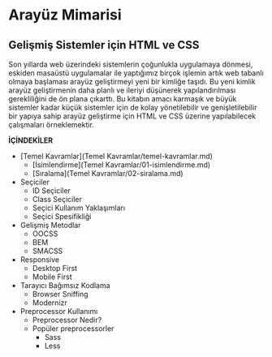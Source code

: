 # Arayüz Mimarisi
## Gelişmiş Sistemler için HTML ve CSS

Son yıllarda web üzerindeki sistemlerin çoğunlukla uygulamaya dönmesi, eskiden masaüstü uygulamalar ile yaptığımız birçok işlemin artık web tabanlı olmaya başlaması arayüz geliştirmeyi yeni bir kimliğe taşıdı. Bu yeni kimlik arayüz geliştirmenin daha planlı ve ileriyi düşünerek yapılandırılması gerekliliğini de ön plana çıkarttı. Bu kitabın amacı karmaşık ve büyük sistemler kadar küçük sistemler için de kolay yönetilebilir ve genişletilebilir bir yapıya sahip arayüz geliştirme için HTML ve CSS üzerine yapılabilecek çalışmaları örneklemektir. 

__İÇİNDEKİLER__
* [Temel Kavramlar](Temel Kavramlar/temel-kavramlar.md)
  - [İsimlendirme](Temel Kavramlar/01-isimlendirme.md)
  - [Sıralama](Temel Kavramlar/02-siralama.md)
* Seçiciler
  - ID Seçiciler
  - Class Seçiciler
  - Seçici Kullanım Yaklaşımları
  - Seçici Spesifikliği
* Gelişmiş Metodlar
  - OOCSS
  - BEM
  - SMACSS
* Responsive
  - Desktop First
  - Mobile First
* Tarayıcı Bağımsız Kodlama
  - Browser Sniffing
  - Modernizr
* Preprocessor Kullanımı
  - Preprocessor Nedir?
  - Popüler preprocessorler
    - Sass
	- Less
